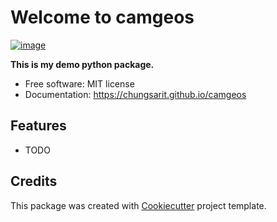 # Welcome to camgeos


[![image](https://img.shields.io/pypi/v/camgeos.svg)](https://pypi.python.org/pypi/camgeos)


**This is my demo python package.**


-   Free software: MIT license
-   Documentation: <https://chungsarit.github.io/camgeos>
    

## Features

-   TODO

## Credits

This package was created with [Cookiecutter](https://github.com/cookiecutter/cookiecutter) project template.
